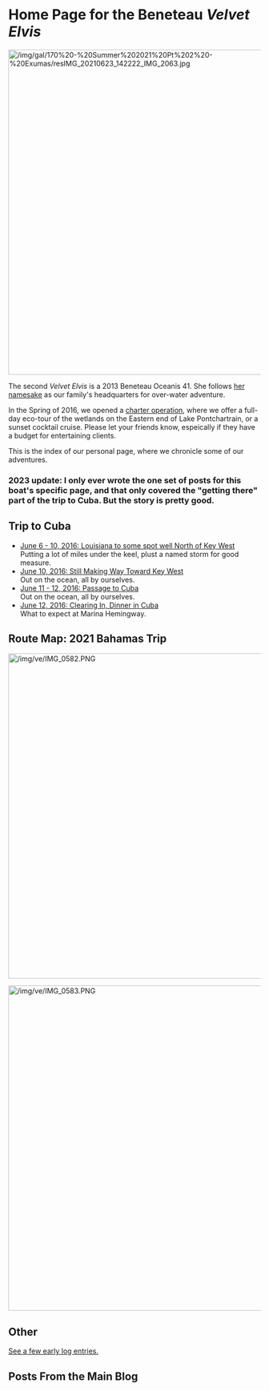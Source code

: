 <h1>Home Page for the Beneteau <i>Velvet Elvis</i></h1>

<a class="lightview centered" href="/img/gal/170%20-%20Summer%202021%20Pt%202%20-%20Exumas/resIMG_20210623_142222_IMG_2063.jpg" data-lightview-caption="" data-lightview-group="group1"><img src="/img/gal/170%20-%20Summer%202021%20Pt%202%20-%20Exumas/resIMG_20210623_142222_IMG_2063.jpg" alt="/img/gal/170%20-%20Summer%202021%20Pt%202%20-%20Exumas/resIMG_20210623_142222_IMG_2063.jpg" width="650px"><br><span class="caption"></span></a>

The second <i>Velvet Elvis</i> is a 2013 Beneteau Oceanis 41.  She follows <a href="/velvet-elvis/rhodes-22">her namesake</a> as our family's headquarters for over-water adventure.

In the Spring of 2016, we opened a <a href="http://sailvelvetelvis.com">charter operation</a>, where we offer a full-day eco-tour of the wetlands on the Eastern end of Lake Pontchartrain, or a sunset cocktail cruise.  Please let your friends know, espeically if they have a budget for entertaining clients.

This is the index of our personal page, where we chronicle some of our adventures.



<h3>2023 update:  I only ever wrote the one set of posts for this boat's specific page, and that only covered the "getting there" part of the trip to Cuba.  But the story is pretty good.</h3>

<h2>Trip to Cuba</h2>
<div class="list-of-links"><ul class="compact">
    <li><a href="/velvet-elvis/beneteau/cuba-1">June 6 - 10, 2016:  Louisiana to some spot well North of Key West</a><br>Putting a lot of miles under the keel, plust a named storm for good measure.</a></li>
    <li><a href="/velvet-elvis/beneteau/cuba-2">June 10, 2016:  Still Making Way Toward Key West</a><br>Out on the ocean, all by ourselves.</a></li>
    <li><a href="/velvet-elvis/beneteau/cuba-3">June 11 - 12, 2016:  Passage to Cuba</a><br>Out on the ocean, all by ourselves.</a></li>
    <li><a href="/velvet-elvis/beneteau/cuba-4">June 12, 2016:  Clearing In, Dinner in Cuba</a><br>What to expect at Marina Hemingway.</a></li>
<ul></div>


<h2>Route Map: 2021 Bahamas Trip</h2>

<a class="lightview centered" href="/img/ve/IMG_0582.PNG" data-lightview-caption="" data-lightview-group="group1"><img src="/img/ve/IMG_0582.PNG" alt="/img/ve/IMG_0582.PNG" width="650px"><br><span class="caption"></span></a>

<a class="lightview centered" href="/img/ve/IMG_0583.PNG" data-lightview-caption="" data-lightview-group="group1"><img src="/img/ve/IMG_0583.PNG" alt="/img/ve/IMG_0583.PNG" width="650px"><br><span class="caption"></span></a>

<h2>Other</h2>
<div class="list-of-links"><a href="/velvet-elvis/beneteau/captains-log">See a few early log entries.</a></div>

<h2>Posts From the Main Blog</h2>
